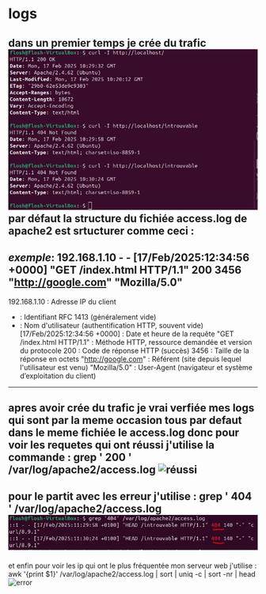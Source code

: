 # logs
dans un premier temps je crée du trafic
![trafic](https://github.com/The-flosh/logs/blob/main/ressources/trafic.JPG)
par défaut la structure du fichiée access.log de apache2 est srtucturer comme ceci :
---
*exemple*:
192.168.1.10 - - [17/Feb/2025:12:34:56 +0000] "GET /index.html HTTP/1.1" 200 3456 "http://google.com" "Mozilla/5.0"
---
192.168.1.10 : Adresse IP du client
- : Identifiant RFC 1413 (généralement vide)
- : Nom d'utilisateur (authentification HTTP, souvent vide)
[17/Feb/2025:12:34:56 +0000] : Date et heure de la requête
"GET /index.html HTTP/1.1" : Méthode HTTP, ressource demandée et version du protocole
200 : Code de réponse HTTP (succès)
3456 : Taille de la réponse en octets
"http://google.com"	: Référent (site depuis lequel l'utilisateur est venu)
"Mozilla/5.0"	: User-Agent (navigateur et système d’exploitation du client)
---
apres avoir crée du trafic je vrai verfiée mes logs qui sont par la meme occasion tous par defaut dans le meme fichiée le access.log
donc pour voir les requetes qui ont réussi j'utilise la commande : grep ' 200 ' /var/log/apache2/access.log
![réussi](https://github.com/The-flosh/logs/blob/main/ressources/réussi.JPG)
---
pour le partit avec les erreur j'utilise : grep ' 404 ' /var/log/apache2/access.log
![error](https://github.com/The-flosh/logs/blob/main/ressources/error.JPG)
---
et enfin pour voir les ip qui ont le plus fréquentée mon serveur web j'utilise : awk '{print $1}' /var/log/apache2/access.log | sort | uniq -c | sort -nr | head
![error](https://github.com/The-flosh/logs/blob/main/ressources/ip%20fréquente.JPG)
